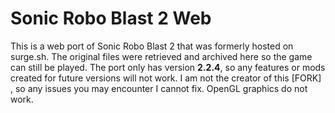 # Sonic Robo Blast 2 Web
This is a web port of Sonic Robo Blast 2 that was formerly hosted on surge.sh. The original files were retrieved and archived here so the game can still be played.
The port only has version **2.2.4**, so any features or mods created for future versions will not work. 
I am not the creator of this [FORK] , so any issues you may encounter I cannot fix.
OpenGL graphics do not work.
